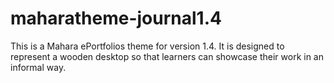 maharatheme-journal1.4
======================

This is a Mahara ePortfolios theme for version 1.4. It is designed to represent a wooden desktop so that learners can showcase their work in an informal way.